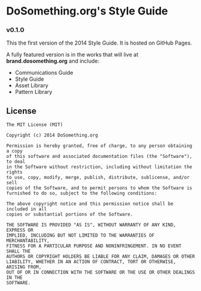 # DoSomething.org's Style Guide
### v0.1.0
This the first version of the 2014 Style Guide. It is hosted on GitHub Pages.

A fully featured version is in the works that will live at **brand.dosomething.org** and include:
- Communications Guide
- Style Guide
- Asset Library
- Pattern Library

## License
```
The MIT License (MIT)

Copyright (c) 2014 DoSomething.org

Permission is hereby granted, free of charge, to any person obtaining a copy
of this software and associated documentation files (the "Software"), to deal
in the Software without restriction, including without limitation the rights
to use, copy, modify, merge, publish, distribute, sublicense, and/or sell
copies of the Software, and to permit persons to whom the Software is
furnished to do so, subject to the following conditions:

The above copyright notice and this permission notice shall be included in all
copies or substantial portions of the Software.

THE SOFTWARE IS PROVIDED "AS IS", WITHOUT WARRANTY OF ANY KIND, EXPRESS OR
IMPLIED, INCLUDING BUT NOT LIMITED TO THE WARRANTIES OF MERCHANTABILITY,
FITNESS FOR A PARTICULAR PURPOSE AND NONINFRINGEMENT. IN NO EVENT SHALL THE
AUTHORS OR COPYRIGHT HOLDERS BE LIABLE FOR ANY CLAIM, DAMAGES OR OTHER
LIABILITY, WHETHER IN AN ACTION OF CONTRACT, TORT OR OTHERWISE, ARISING FROM,
OUT OF OR IN CONNECTION WITH THE SOFTWARE OR THE USE OR OTHER DEALINGS IN THE
SOFTWARE.
```
